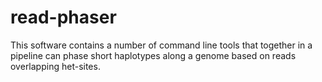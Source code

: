 read-phaser
===========

This software contains a number of command line tools that together in a 
pipeline can phase short haplotypes along a genome based on reads overlapping
het-sites.

